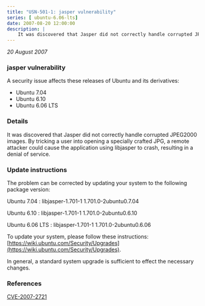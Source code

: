 ```yaml
---
title: "USN-501-1: jasper vulnerability"
series: [ ubuntu-6.06-lts]
date: 2007-08-20 12:00:00
description: |
    It was discovered that Jasper did not correctly handle corrupted JPEG2000 images.  By tricking a user into opening a specially crafted JPG, a remote attacker could cause the application using libjasper to crash, resulting in a denial of service.
--- 
```

 
 

*20 August 2007*

### jasper vulnerability

A security issue affects these releases of Ubuntu and its derivatives:

* Ubuntu 7.04
* Ubuntu 6.10
* Ubuntu 6.06 LTS

### Details

It was discovered that Jasper did not correctly handle corrupted JPEG2000 images. By tricking a user into opening a specially crafted JPG, a remote attacker could cause the application using libjasper to crash, resulting in a denial of service.

### Update instructions

The problem can be corrected by updating your system to the following package version:

Ubuntu 7.04
 : libjasper-1.701-1 <span>1.701.0-2ubuntu0.7.04</span>

Ubuntu 6.10
 : libjasper-1.701-1 <span>1.701.0-2ubuntu0.6.10</span>

Ubuntu 6.06 LTS
 : libjasper-1.701-1 <span>1.701.0-2ubuntu0.6.06</span>

To update your system, please follow these instructions: [https://wiki.ubuntu.com/Security/Upgrades](https://wiki.ubuntu.com/Security/Upgrades).

In general, a standard system upgrade is sufficient to effect the necessary changes.

### References

 
 [CVE-2007-2721](http://people.ubuntu.com/~ubuntu-security/cve/CVE-2007-2721)
 

